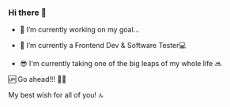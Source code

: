 ### Hi there 👋

- 🔭 I’m currently working on my goal...


- 🌱 I’m currently a Frontend Dev & Software Tester💻


- 😎 I'm currently taking one of the big leaps of my whole life 🔜


🆙 Go ahead!!! 👨‍💻

My best wish for all of you! 🔝
